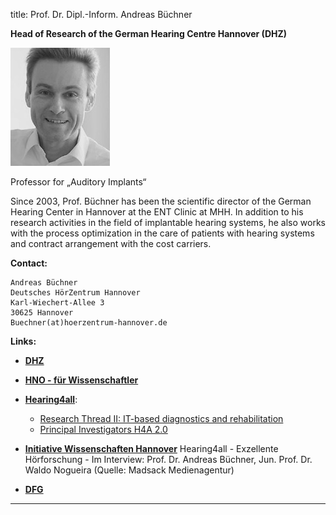 title: Prof. Dr. Dipl.-Inform. Andreas Büchner 	


**Head of Research of the German Hearing Centre Hannover (DHZ)**


![Andreas Büchner](staff/buechner.jpg)


Professor for „Auditory Implants“

Since 2003, Prof. Büchner has been the scientific director of the German Hearing Center in Hannover at the ENT Clinic at MHH. In addition to his research activities in the field of implantable hearing systems, he also works with the process optimization in the care of patients with hearing systems and contract arrangement with the cost carriers.

**Contact:**

	Andreas Büchner
	Deutsches HörZentrum Hannover
	Karl-Wiechert-Allee 3
	30625 Hannover
	Buechner(at)hoerzentrum-hannover.de




**Links:**

* **[DHZ](http://www.hoerzentrum-hannover.de/index.php?id=19)**

* **[HNO - für Wissenschaftler](https://www.mhh.de/kliniken-und-spezialzentren/klinik-fuer-hals-nasen-ohrenheilkunde/fuer-wissenschaftler/)**

* **[Hearing4all](https://hearing4all.eu/EN/index.php)**:
	* [Research Thread II: IT-based diagnostics and rehabilitation](https://hearing4all.eu/EN/Research/Research_Thread_II.php)
	* [Principal Investigators H4A 2.0](https://hearing4all.eu/EN/Organisation/Principal-Investigators-H4A2.php)		

* **[Initiative Wissenschaften Hannover](https://wissen.hannover.de/Einrichtungen/Medizinische-%C2%ADHochschule-%C2%ADHannover/H%C3%B6ren-f%C3%BCr-alle-Hearing4all)**
Hearing4all - Exzellente Hörforschung - Im Interview: Prof. Dr. Andreas Büchner, Jun. Prof. Dr. Waldo Nogueira (Quelle: Madsack Medienagentur) 

* **[DFG](https://gepris.dfg.de/gepris/person/215993710)**

***


